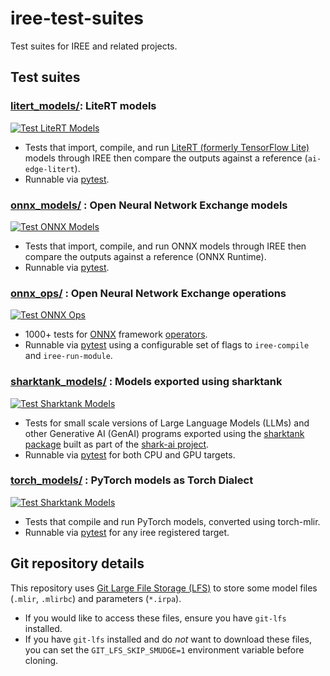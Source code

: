 # iree-test-suites

Test suites for IREE and related projects.

## Test suites

### [litert_models/](litert_models/): LiteRT models

[![Test LiteRT Models](https://github.com/iree-org/iree-test-suites/actions/workflows/test_litert_models.yml/badge.svg?branch=main)](https://github.com/iree-org/iree-test-suites/actions/workflows/test_litert_models.yml?query=branch%3Amain)

* Tests that import, compile, and run
  [LiteRT (formerly TensorFlow Lite)](https://ai.google.dev/edge/litert) models
  through IREE then compare the outputs against a reference (`ai-edge-litert`).
* Runnable via [pytest](https://docs.pytest.org/).

### [onnx_models/](onnx_models/) : Open Neural Network Exchange models

[![Test ONNX Models](https://github.com/iree-org/iree-test-suites/actions/workflows/test_onnx_models.yml/badge.svg?branch=main)](https://github.com/iree-org/iree-test-suites/actions/workflows/test_onnx_models.yml?query=branch%3Amain)

* Tests that import, compile, and run ONNX models through IREE then compare
  the outputs against a reference (ONNX Runtime).
* Runnable via [pytest](https://docs.pytest.org/).

### [onnx_ops/](onnx_ops/) : Open Neural Network Exchange operations

[![Test ONNX Ops](https://github.com/iree-org/iree-test-suites/actions/workflows/test_onnx_ops.yml/badge.svg?branch=main)](https://github.com/iree-org/iree-test-suites/actions/workflows/test_onnx_ops.yml?query=branch%3Amain)

* 1000+ tests for [ONNX](https://onnx.ai/) framework
  [operators](https://onnx.ai/onnx/operators/).
* Runnable via [pytest](https://docs.pytest.org/) using a
  configurable set of flags to `iree-compile` and `iree-run-module`.

### [sharktank_models/](sharktank_models/) : Models exported using sharktank

[![Test Sharktank Models](https://github.com/iree-org/iree-test-suites/actions/workflows/test_sharktank_models.yml/badge.svg?branch=main)](https://github.com/iree-org/iree-test-suites/actions/workflows/test_sharktank_models.yml?query=branch%3Amain)

* Tests for small scale versions of Large Language Models (LLMs) and other
  Generative AI (GenAI) programs exported using the
  [sharktank package](https://github.com/nod-ai/shark-ai/tree/main/sharktank)
  built as part of the [shark-ai project](https://github.com/nod-ai/shark-ai).
* Runnable via [pytest](https://docs.pytest.org/) for both CPU and GPU targets.

### [torch_models/](torch_models/) : PyTorch models as Torch Dialect

[![Test Sharktank Models](https://github.com/iree-org/iree-test-suites/actions/workflows/test_torch_models.yml/badge.svg?branch=main)](https://github.com/iree-org/iree-test-suites/actions/workflows/test_torch_models.yml?query=branch%3Amain)

* Tests that compile and run PyTorch models, converted using torch-mlir.
* Runnable via [pytest](https://docs.pytest.org/) for any iree registered target.

## Git repository details

This repository uses [Git Large File Storage (LFS)](https://git-lfs.com/) to
store some model files (`.mlir`, `.mlirbc`) and parameters (`*.irpa`).

* If you would like to access these files, ensure you have `git-lfs` installed.
* If you have `git-lfs` installed and do _not_ want to download these files,
  you can set the `GIT_LFS_SKIP_SMUDGE=1` environment variable before cloning.

<!-- TODO: .lfsconfig file to make LFS default to not fetch?
    https://github.com/onnx/models?tab=readme-ov-file#usage
    https://github.com/onnx/models/blob/main/.lfsconfig
    https://github.com/git-lfs/git-lfs/blob/main/docs/man/git-lfs-fetch.adoc -->
